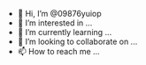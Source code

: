 - 👋 Hi, I’m @09876yuiop
- 👀 I’m interested in ...
- 🌱 I’m currently learning ...
- 💞️ I’m looking to collaborate on ...
- 📫 How to reach me ...

<!---
09876yuiop/09876yuiop is a ✨ special ✨ repository because its `README.md` (this file) appears on your GitHub profile.
You can click the Preview link to take a look at your changes.
--->
